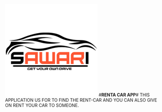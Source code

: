 ![picture](src/Assets/img/logo_black.png)  #**RENTA CAR APP**#  THIS APPLICATION US FOR TO FIND THE RENT-CAR AND YOU CAN ALSO GIVE ON RENT YOUR CAR TO SOMEONE.
